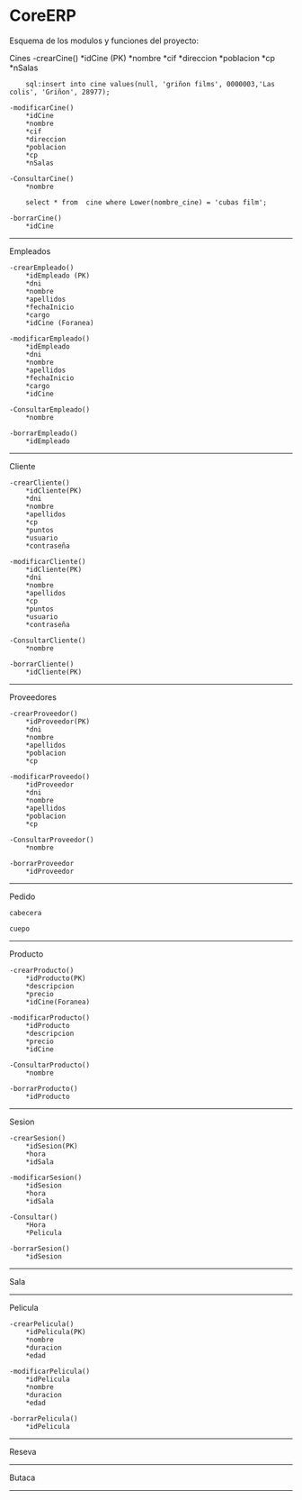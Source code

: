 # CoreERP
Esquema de los modulos y funciones del proyecto:

Cines
	-crearCine()
		*idCine (PK)
		*nombre
		*cif
		*direccion
		*poblacion
		*cp
		*nSalas

		sql:insert into cine values(null, 'griñon films', 0000003,'Las colis', 'Griñon', 28977);

	-modificarCine()
		*idCine
		*nombre
		*cif
		*direccion
		*poblacion
		*cp
		*nSalas

	-ConsultarCine()
		*nombre

		select * from  cine where Lower(nombre_cine) = 'cubas film';

	-borrarCine()
		*idCine
----------------------------------------------

Empleados
	
	-crearEmpleado()
		*idEmpleado (PK)
		*dni
		*nombre
		*apellidos
		*fechaInicio
		*cargo
		*idCine (Foranea)
	
	-modificarEmpleado()
		*idEmpleado
		*dni
		*nombre
		*apellidos
		*fechaInicio
		*cargo
		*idCine

	-ConsultarEmpleado()
		*nombre

	-borrarEmpleado()
		*idEmpleado
-----------------------------------------------

Cliente

	-crearCliente()
		*idCliente(PK)
		*dni
		*nombre
		*apellidos
		*cp
		*puntos
		*usuario
		*contraseña

	-modificarCliente()
		*idCliente(PK)
		*dni
		*nombre
		*apellidos
		*cp
		*puntos
		*usuario
		*contraseña

	-ConsultarCliente()
		*nombre

	-borrarCliente()
		*idCliente(PK)
--------------------------------------------------

Proveedores

	-crearProveedor()
		*idProveedor(PK)
		*dni
		*nombre
		*apellidos
		*poblacion
		*cp

	-modificarProveedo()
		*idProveedor
		*dni
		*nombre
		*apellidos
		*poblacion
		*cp

	-ConsultarProveedor()
		*nombre

	-borrarProveedor
		*idProveedor
-----------------------------------------------------

Pedido

	cabecera

	cuepo




-----------------------------------------------------

Producto

	-crearProducto()
		*idProducto(PK)
		*descripcion
		*precio
		*idCine(Foranea)

	-modificarProducto()
		*idProducto
		*descripcion
		*precio
		*idCine

	-ConsultarProducto()
		*nombre

	-borrarProducto()
		*idProducto
--------------------------------------------------------

Sesion

	-crearSesion()
		*idSesion(PK)
		*hora
		*idSala

	-modificarSesion()
		*idSesion
		*hora
		*idSala

	-Consultar()
		*Hora
		*Pelicula		

	-borrarSesion()
		*idSesion
----------------------------------------------------------

Sala

----------------------------------------------------------
Pelicula
	
	-crearPelicula()
		*idPelicula(PK)
		*nombre
		*duracion
		*edad

	-modificarPelicula()
		*idPelicula
		*nombre
		*duracion
		*edad
	
	-borrarPelicula()
		*idPelicula
-----------------------------------------------------------

Reseva

--------------------------------------------------------

Butaca

-------------------------------------------------------------

